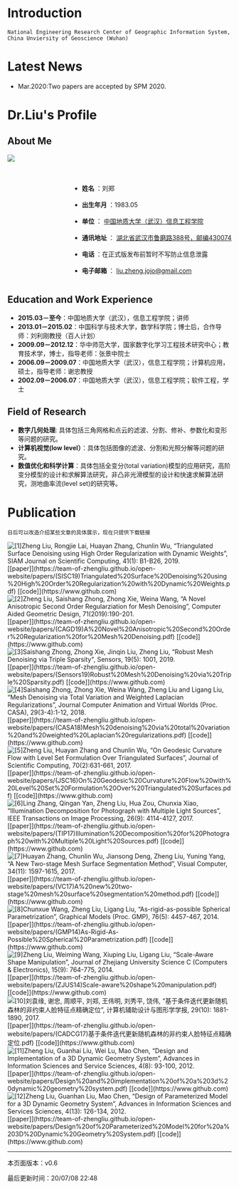 # Introduction

```
National Engineering Research Center of Geographic Information System, China Unviersity of Geoscience (Wuhan)
```

# Latest News

- Mar.2020:Two papers are accepted by SPM 2020.


# Dr.Liu's Profile

## About Me

<img style="float:left;" src="https://LabZhengLiu.github.io/LabZhengLiu.github.io/images/2.jpg">
<br>
<br>
<br>
<div style="float:right;">
<ul>
    <li>
        <strong>
            姓名
        </strong>
        ：刘郑
    </li>
    <br>
    <li>
        <strong>
            出生年月
        </strong>
        ：1983.05
    </li>
    <br>
    <li>
        <strong>
            单位
        </strong>
        ：
        <a href="http://xgxy.cug.edu.cn/">
            中国地质大学（武汉）信息工程学院
        </a>
    </li>
    <br>
    <li>
        <strong>
            通讯地址
        </strong>
        ：
        <a href="https://www.google.com/search?q=%E6%B9%96%E5%8C%97%E7%9C%81%E6%AD%A6%E6%B1%89%E5%B8%82%E9%B2%81%E7%A3%A8%E8%B7%AF388%E5%8F%B7%EF%BC%8C%E9%82%AE%E7%BC%96430074&oq=%E6%B9%96%E5%8C%97%E7%9C%81%E6%AD%A6%E6%B1%89%E5%B8%82%E9%B2%81%E7%A3%A8%E8%B7%AF388%E5%8F%B7%EF%BC%8C%E9%82%AE%E7%BC%96430074&aqs=chrome..69i57.276j0j8&sourceid=chrome&ie=UTF-8">
            湖北省武汉市鲁磨路388号，邮编430074
        </a>
    </li>
    <br>
    <li>
        <strong>
            电话
        </strong>
        ：在正式版发布前暂时不写防止信息泄露
    </li>
    <br>
    <li>
        <strong>
            电子邮箱
        </strong>
        ：
        <a href="liu.zheng.jojo@gmail.com">
            liu.zheng.jojo@gmail.com
        </a>
    </li>
</ul>
</div>
<div style="clear:both"></div>

  
## Education and Work Experience <!-- omit in toc -->

- **2015.03－至今**：中国地质大学（武汉），信息工程学院；讲师
- **2013.01－2015.02**：中国科学与技术大学，数学科学院；博士后，合作导师：刘利刚教授（百人计划）
- **2009.09－2012.12**：华中师范大学，国家数字化学习工程技术研究中心；教育技术学，博士，指导老师：张景中院士
- **2006.09－2009.07**：中国地质大学（武汉），信息工程学院；计算机应用，硕士，指导老师：谢忠教授
- **2002.09－2006.07**：中国地质大学（武汉），信息工程学院；软件工程，学士

## Field of Research <!-- omit in toc -->

- **数字几何处理**: 具体包括三角网格和点云的滤波、分割、修补、参数化和变形等问题的研究。
- **计算机视觉(low level）**：具体包括图像的滤波、分割和光照分解等问题的研究。
- **数值优化和科学计算**：具体包括全变分(total variation)模型的应用研究，高阶变分模型的设计和求解算法研究，非凸非光滑模型的设计和快速求解算法研究，测地曲率流(level set)的研究等。

# Publication

```
日后可以改造介绍某些文章的具体展示，现在只提供下载链接
```

<img style="float:left;" src="https://LabZhengLiu.github.io/LabZhengLiu.github.io/images/paper-2.png"> 
[1]Zheng Liu, Rongjie Lai, Huayan Zhang, Chunlin Wu, “Triangulated Surface Denoising using High Order Regularization with Dynamic Weights”, SIAM Journal on Scientific Computing, 41(1): B1-B26, 2019.<br>[[paper]](https://team-of-zhengliu.github.io/open-website/papers/(SISC19)Triangulated%20Surface%20Denoising%20using%20High%20Order%20Regularization%20with%20Dynamic%20Weights.pdf) [[code]](https://www.github.com)
<div style="clear:both"></div>

<img style="float:left;" src="https://LabZhengLiu.github.io/LabZhengLiu.github.io/images/paper-2.png"> 
[2]Zheng Liu, Saishang Zhong, Zhong Xie, Weina Wang, “A Novel Anisotropic Second Order Regularziation for Mesh Denoising”, Computer Aided Geometric Design, 71(2019):190-201.<br>[[paper]](https://team-of-zhengliu.github.io/open-website/papers/(CAGD19)A%20Novel%20Anisotropic%20Second%20Order%20Regularization%20for%20Mesh%20Denoising.pdf) [[code]](https://www.github.com)
<div style="clear:both"></div>

<img style="float:left;" src="https://LabZhengLiu.github.io/LabZhengLiu.github.io/images/paper-2.png"> 
[3]Saishang Zhong, Zhong Xie, Jinqin Liu, Zheng Liu, “Robust Mesh Denoising via Triple Sparsity", Sensors, 19(5): 1001, 2019.<br>[[paper]](https://team-of-zhengliu.github.io/open-website/papers/(Sensors19)Robust%20Mesh%20Denoising%20via%20Triple%20Sparsity.pdf) [[code]](https://www.github.com)
<div style="clear:both"></div>

<img style="float:left;" src="https://LabZhengLiu.github.io/LabZhengLiu.github.io/images/paper-2.png"> 
[4]Saishang Zhong, Zhong Xie, Weina Wang, Zheng Liu and Ligang Liu, “Mesh Denoising via Total Variation and Weighted Laplacian Regularizations”, Journal Computer Animation and Virtual Worlds (Proc. CASA), 29(3-4):1-12, 2018.<br>[[paper]](https://team-of-zhengliu.github.io/open-website/papers/(CASA18)Mesh%20denoising%20via%20total%20variation%20and%20weighted%20Laplacian%20regularizations.pdf) [[code]](https://www.github.com)
<div style="clear:both"></div>

<img style="float:left;" src="https://LabZhengLiu.github.io/LabZhengLiu.github.io/images/paper-2.png"> 
[5]Zheng Liu, Huayan Zhang and Chunlin Wu, “On Geodesic Curvature Flow with Level Set Formulation Over Triangulated Surfaces”, Journal of Scientific Computing, 70(2):631-661, 2017.<br>[[paper]](https://team-of-zhengliu.github.io/open-website/papers/(JSC16)On%20Geodesic%20Curvature%20Flow%20with%20Level%20Set%20Formulation%20Over%20Triangulated%20Surfaces.pdf) [[code]](https://www.github.com)
<div style="clear:both"></div>

<img style="float:left;" src="https://LabZhengLiu.github.io/LabZhengLiu.github.io/images/paper-2.png"> 
[6]Ling Zhang, Qingan Yan, Zheng Liu, Hua Zou, Chunxia Xiao, “Illumination Decomposition for Photograph with Multiple Light Sources”, IEEE Transactions on Image Processing, 26(9): 4114-4127, 2017.<br>[[paper]](https://team-of-zhengliu.github.io/open-website/papers/(TIP17)Illumination%20Decomposition%20for%20Photograph%20with%20Multiple%20Light%20Sources.pdf) [[code]](https://www.github.com)
<div style="clear:both"></div>

<img style="float:left;" src="https://LabZhengLiu.github.io/LabZhengLiu.github.io/images/paper-2.png"> 
[7]Huayan Zhang, Chunlin Wu, Jiansong Deng, Zheng Liu, Yuning Yang, “A New Two-stage Mesh Surface Segmentation Method”, Visual Computer, 34(11): 1597-1615, 2017.<br>[[paper]](https://team-of-zhengliu.github.io/open-website/papers/(VC17)A%20new%20two-stage%20mesh%20surface%20segmentation%20method.pdf) [[code]](https://www.github.com)
<div style="clear:both"></div>

<img style="float:left;" src="https://LabZhengLiu.github.io/LabZhengLiu.github.io/images/paper-2.png"> 
[8]Chunxue Wang, Zheng Liu, Ligang Liu, “As-rigid-as-possible Spherical Parametrization”, Graphical Models (Proc. GMP), 76(5): 4457-467, 2014.<br>[[paper]](https://team-of-zhengliu.github.io/open-website/papers/(GMP14)As-Rigid-As-Possible%20Spherical%20Parametrization.pdf) [[code]](https://www.github.com)
<div style="clear:both"></div>

<img style="float:left;" src="https://LabZhengLiu.github.io/LabZhengLiu.github.io/images/paper-2.png"> 
[9]Zheng Liu, Weiming Wang, Xiuping Liu, Ligang Liu, “Scale-Aware Shape Manipulation”, Journal of Zhejiang University Science C (Computers & Electronics), 15(9): 764-775, 2014.<br>[[paper]](https://team-of-zhengliu.github.io/open-website/papers/(ZJUS14)Scale-aware%20shape%20manipulation.pdf) [[code]](https://www.github.com)
<div style="clear:both"></div>

<img style="float:left;" src="https://LabZhengLiu.github.io/LabZhengLiu.github.io/images/paper-2.png"> 
[10]刘袁缘, 谢忠, 周顺平, 刘郑, 王伟明, 刘秀平, 饶伟, “基于条件迭代更新随机森林的非约束人脸特征点精确定位”, 计算机辅助设计与图形学学报, 29(10): 1881-1890, 2017.<br>[[paper]](https://team-of-zhengliu.github.io/open-website/papers/(CADCG17)基于条件迭代更新随机森林的非约束人脸特征点精确定位.pdf) [[code]](https://www.github.com)
<div style="clear:both"></div>

<img style="float:left;" src="https://LabZhengLiu.github.io/LabZhengLiu.github.io/images/paper-2.png"> 
[11]Zheng Liu, Guanhai Liu, Wei Lu, Mao Chen, “Design and Implementation of a 3D Dynamic Geometry System”, Advances in Information Sciences and Service Sciences, 4(8): 93-100, 2012.<br>[[paper]](https://team-of-zhengliu.github.io/open-website/papers/Design%20and%20implementation%20of%20a%203d%20dynamic%20geometry%20system.pdf) [[code]](https://www.github.com)
<div style="clear:both"></div>

<img style="float:left;" src="https://LabZhengLiu.github.io/LabZhengLiu.github.io/images/paper-2.png"> 
[12]Zheng Liu, Guanhan Liu, Mao Chen, “Design of Parameterized Model for a 3D Dynamic Geometry System”, Advances in Information Sciences and Services Sciences, 4(13): 126-134, 2012.<br>[[paper]](https://team-of-zhengliu.github.io/open-website/papers/Design%20of%20Parameterized%20Model%20for%20a%203D%20Dynamic%20Geometry%20System.pdf) [[code]](https://www.github.com)
<div style="clear:both"></div>


---

本页面版本：v0.6

最后更新时间：20/07/08 22:48
